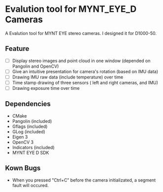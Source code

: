 # Evalution tool for MYNT_EYE_D Cameras

A Evalution tool for MYNT EYE stereo cameras. I designed it for D1000-50.

## Feature

- [ ] Display stereo images and point cloud in one window (depended on Pangolin and OpenCV)
- [ ] Give an intuitive presentation for camera's rotation (based on IMU data)
- [ ] Drawing IMU raw data (include temperature) over time
- [ ] Time stamp drawing of three sensors ( left and right cameras, and IMU)
- [ ] Drawing exposure time over time

## Dependencies

- CMake
- Pangolin (included)
- Gflags (included)
- GLog (included)
- Eigen 3
- OpenCV 3
- Indicators (included)
- MYNT EYE D SDK

## Kown Bugs

- When you pressed "Ctrl+C" before the camera initializated, a segment fault will occured.


